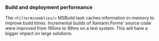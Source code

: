 ### Build and deployment performance

The `<FilterAssemblies/>` MSBuild task caches information in-memory to
improve build times. Incremental builds of Xamarin.Forms' source code
were improved from 165ms to 99ms on a test system. This will have a
bigger impact on large solutions.
